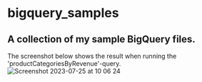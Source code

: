 # bigquery_samples
A collection of my sample BigQuery files.
-----------------------------------------------------------------------------------------------------------------------------------------
The screenshot below shows the result when running the 'productCategoriesByRevenue'-query.
![Screenshot 2023-07-25 at 10 06 24](https://github.com/g-aurig/bigquery_samples/assets/138019708/0a26d9aa-f8de-41ff-9bdc-1b69a6cb5ac1)
